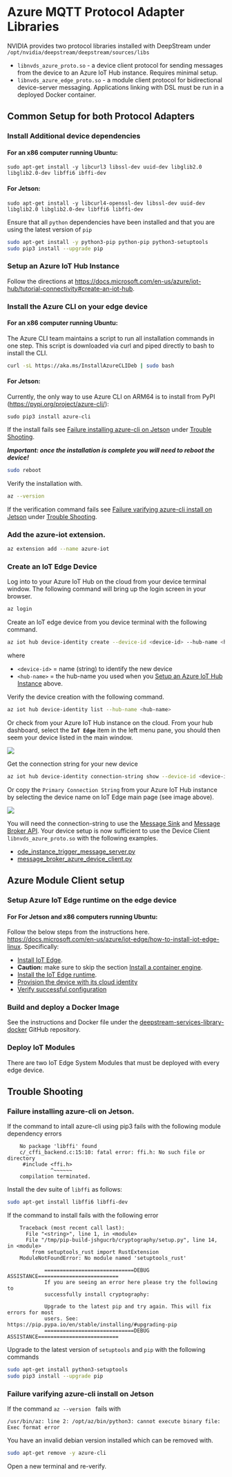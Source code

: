 # Azure MQTT Protocol Adapter Libraries
NVIDIA provides two protocol libraries installed with DeepStream under `/opt/nvidia/deepstream/deepstream/sources/libs`
* `libnvds_azure_proto.so` - a device client protocol for sending messages from the device to an Azure IoT Hub instance. Requires minimal setup.
* `libnvds_azure_edge_proto.so` - a module client protocol for bidirectional device-server messaging. Applications linking with DSL must be run in a deployed Docker container. 

## Common Setup for both Protocol Adapters
### Install Additional device dependencies
#### For an x86 computer running Ubuntu:
```
sudo apt-get install -y libcurl3 libssl-dev uuid-dev libglib2.0 libglib2.0-dev libffi6 ibffi-dev
```
#### For Jetson:
```
sudo apt-get install -y libcurl4-openssl-dev libssl-dev uuid-dev libglib2.0 libglib2.0-dev libffi6 libffi-dev
```

Ensure that all `python` dependencies have been installed and that you are using the latest version of `pip`
```bash
sudo apt-get install -y python3-pip python-pip python3-setuptools
sudo pip3 install --upgrade pip
```

### Setup an Azure IoT Hub Instance
Follow the directions at https://docs.microsoft.com/en-us/azure/iot-hub/tutorial-connectivity#create-an-iot-hub.

### Install the Azure CLI on your edge device
#### For an x86 computer running Ubuntu:
The Azure CLI team maintains a script to run all installation commands in one step. This script is downloaded via curl and piped directly to bash to install the CLI.
```bash
curl -sL https://aka.ms/InstallAzureCLIDeb | sudo bash
```

#### For Jetson:
Currently, the only way to use Azure CLI on ARM64 is to install from PyPI (https://pypi.org/project/azure-cli/):
```
sudo pip3 install azure-cli
```
If the install fails see [Failure installing azure-cli on Jetson](#failure-installing-azure-cli-on-jetson) under [Trouble Shooting](#trouble-shooting).

***Important: once the installation is complete you will need to reboot the device!***
```bash
sudo reboot
```
Verify the installation with.
```bash
az --version
```
If the verification command fails see [Failure varifying azure-cli install on Jetson](#failure-varifying-azure-cli-intall-on-jetson) under [Trouble Shooting](#trouble-shooting).

### Add the azure-iot extension.
``` bash
az extension add --name azure-iot
```

### Create an IoT Edge Device
Log into to your Azure IoT Hub on the cloud from your device terminal window. The following command will bring up the login screen in your browser.
```bash
az login
```

Create an IoT edge device from you device terminal with the following command.
```bash
az iot hub device-identity create --device-id <device-id> --hub-name <hub-name> --edge-enabled
```
where 
* `<device-id>` =  name (string) to identify the new device
* `<hub-name>` = the hub-name you used when you [Setup an Azure IoT Hub Instance](setup_an_azure_iot_hub_instance) above.

Verify the device creation with the following command. 
```bash
az iot hub device-identity list --hub-name <hub-name>
```
Or check from your Azure IoT Hub instance on the cloud. From your hub dashboard, select the **`IoT Edge`** item in the left menu pane, you should then seem your device listed in the main window.

![](/Images/new-azure-iot-edge-device.png)

Get the connection string for your new device
```bash
az iot hub device-identity connection-string show --device-id <device-id> --hub-name <hub-name>
```
Or copy the `Primary Connection String` from your Azure IoT Hub instance by selecting the device name on IoT Edge main page (see image above).

![](/Images/azure-iot-edge-device-details.png)

You will need the connection-string to use the [Message Sink](/docs/api-sink#dsl_sink_message_new) and [Message Broker API](/docs/api-msg-broker.md).
Your device setup is now sufficient to use the Device Client `libnvds_azure_proto.so` with the following examples.
* [ode_instance_trigger_message_server.py](/examples/python/ode_instance_trigger_message_server.py)
* [message_broker_azure_device_client.py](/examples/python/message_broker_azure_device_client.py)

## Azure Module Client setup

### Setup Azure IoT Edge runtime on the edge device
#### For For Jetson and x86 computers running Ubuntu:
Follow the below steps from the instructions here. https://docs.microsoft.com/en-us/azure/iot-edge/how-to-install-iot-edge-linux. Specifically:
* [Install IoT Edge](https://docs.microsoft.com/en-us/azure/iot-edge/how-to-provision-single-device-linux-symmetric?view=iotedge-2020-11&tabs=azure-portal%2Cubuntu#install-iot-edge).
* **Caution:** make sure to skip the section [Install a container engine](https://docs.microsoft.com/en-us/azure/iot-edge/how-to-provision-single-device-linux-symmetric?view=iotedge-2020-11&tabs=azure-portal%2Cubuntu#install-a-container-engine).
* [Install the IoT Edge runtime](https://docs.microsoft.com/en-us/azure/iot-edge/how-to-provision-single-device-linux-symmetric?view=iotedge-2020-11&tabs=azure-portal%2Cubuntu#install-the-iot-edge-runtime).
* [Provision the device with its cloud identity](https://docs.microsoft.com/en-us/azure/iot-edge/how-to-provision-single-device-linux-symmetric?view=iotedge-2020-11&tabs=azure-portal%2Cubuntu#provision-the-device-with-its-cloud-identity)
* [Verify successful configuration](https://docs.microsoft.com/en-us/azure/iot-edge/how-to-provision-single-device-linux-symmetric?view=iotedge-2020-11&tabs=azure-portal%2Cubuntu#verify-successful-configuration)

### Build and deploy a Docker Image
See the instructions and Docker file under the [deepstream-services-library-docker](https://github.com/prominenceai/deepstream-services-library-docker) GitHub repository.

### Deploy IoT Modules
There are two IoT Edge System Modules that must be deployed with every edge device. 


## Trouble Shooting
### Failure installing azure-cli on Jetson.
If the command to intall azure-cli using pip3 fails with the following module dependency errors
```
    No package 'libffi' found
    c/_cffi_backend.c:15:10: fatal error: ffi.h: No such file or directory
     #include <ffi.h>
              ^~~~~~~
    compilation terminated.
```
Install the dev suite of `libffi` as follows:
```bash
sudo apt-get install libffi6 libffi-dev
```

If the command to install fails with the following error
```
    Traceback (most recent call last):
      File "<string>", line 1, in <module>
      File "/tmp/pip-build-jshgucrb/cryptography/setup.py", line 14, in <module>
        from setuptools_rust import RustExtension
    ModuleNotFoundError: No module named 'setuptools_rust'
    
            =============================DEBUG ASSISTANCE==========================
            If you are seeing an error here please try the following to
            successfully install cryptography:
    
            Upgrade to the latest pip and try again. This will fix errors for most
            users. See: https://pip.pypa.io/en/stable/installing/#upgrading-pip
            =============================DEBUG ASSISTANCE==========================
```
Upgrade to the latest version of `setuptools` and `pip` with the following commands
```bash
sudo apt-get install python3-setuptools
sudo pip3 install --upgrade pip
```

### Failure varifying azure-cli install on Jetson
If the command `az --version ` fails with 
```
/usr/bin/az: line 2: /opt/az/bin/python3: cannot execute binary file: Exec format error

```

You have an invalid debian version installed which can be removed with.
```bash
sudo apt-get remove -y azure-cli
```
Open a new terminal and re-verify.
